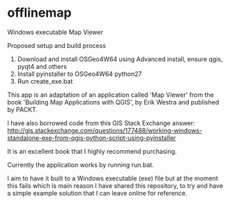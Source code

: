 # offlinemap
Windows executable Map Viewer


Proposed setup and build process

1. Download and install OSGeo4W64 using Advanced install, ensure qgis, pyqt4 and others
2. Install pyinstaller to OSGeo4W64 python27
3. Run create_exe.bat 

This app is an adaptation of an application called 'Map Viewer' from the book 'Building Map Applications with QGIS', by Erik Westra and published by PACKT.

I have also borrowed code from this GIS Stack Exchange answer: http://gis.stackexchange.com/questions/177488/working-windows-standalone-exe-from-qgis-python-script-using-pyinstaller

It is an excellent book that I highly recommend purchasing.

Currently the application works by running run.bat.

I aim to have it built to a Windows executable (exe) file but at the moment this fails which is main reason I have shared this repository, to try and have a simple example solution that I can leave online for reference. 


